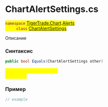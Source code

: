 
# ChartAlertSettings.cs
<mark style="color:purple;">`namespace` [TigerTrade.Chart](../../../../TigerTrade.Chart.md).[Alerts](../../../../TigerTrade.Chart/Alerts.md)  
&nbsp;&nbsp;&nbsp;&nbsp;&nbsp;&nbsp;&nbsp;&nbsp;&nbsp;`class` [ChartAlertSettings](../../ChartAlertSettings.cs.md)

Описание

### Синтаксис
```csharp
public bool Equals(ChartAlertSettings other)
```
<mark style="color:yellow;">`other` *`ChartAlertSettings`*  
 *Описание*  
  


### Пример  
```csharp
// example
```
                    
                    